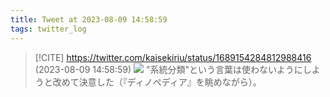 ```yaml
---
title: Tweet at 2023-08-09 14:58:59
tags: twitter_log
---
```


> [!CITE] https://twitter.com/kaisekiriu/status/1689154284812988416 (2023-08-09 14:58:59)
> ![](https://twitter.com/kaisekiriu/status/1689154284812988416)
> "系統分類"という言葉は使わないようにしようと改めて決意した（『ディノぺディア』を眺めながら）。
